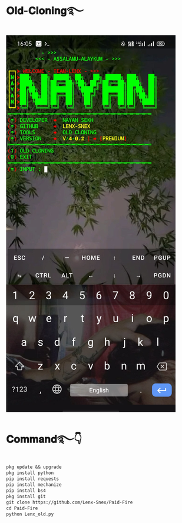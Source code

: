 # 𝐎𝐥𝐝-𝐂𝐥𝐨𝐧𝐢𝐧𝐠࿐
![logo](https://github.com/Lenx-Snex/Paid-Fire/blob/main/Screenshot_2024-07-01-16-05-56-85.jpg)
# 𝐂𝐨𝐦𝐦𝐚𝐧𝐝࿐👇
    pkg update && upgrade
    pkg install python
    pip install requests
    pip install mechanize
    pip install bs4
    pkg install git
    git clone https://github.com/Lenx-Snex/Paid-Fire
    cd Paid-Fire
    python Lenx_old.py
    
